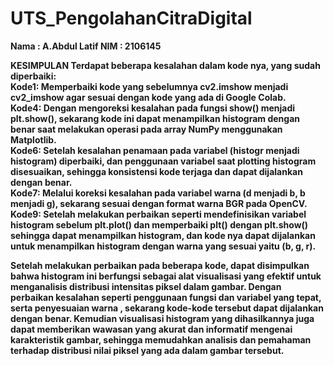 # UTS_PengolahanCitraDigital
<b> Nama : A.Abdul Latif </b>
<b> NIM  : 2106145   </b>

<b> KESIMPULAN <b/>
Terdapat beberapa kesalahan dalam kode nya, yang sudah diperbaiki: <br>
Kode1: Memperbaiki kode yang sebelumnya cv2.imshow menjadi cv2_imshow agar sesuai dengan kode yang ada di Google Colab.<br>
Kode4: Dengan mengoreksi kesalahan pada fungsi show() menjadi plt.show(), sekarang kode ini dapat menampilkan histogram dengan benar saat melakukan operasi pada array NumPy menggunakan Matplotlib.<br>
Kode6: Setelah kesalahan penamaan pada variabel (histogr menjadi histogram) diperbaiki, dan penggunaan variabel saat plotting histogram disesuaikan, sehingga konsistensi kode terjaga dan dapat dijalankan dengan benar.<br>
Kode7: Melalui koreksi kesalahan pada variabel warna (d menjadi b, b menjadi g), sekarang sesuai dengan format warna BGR pada OpenCV.<br>
Kode9: Setelah melakukan perbaikan seperti mendefinisikan variabel histogram sebelum plt.plot() dan memperbaiki plt() dengan plt.show() sehingga dapat menampilkan histogram, dan kode nya dapat dijalankan untuk menampilkan histogram dengan warna yang sesuai yaitu (b, g, r).<br>

  Setelah melakukan perbaikan pada beberapa kode, dapat disimpulkan bahwa histogram ini berfungsi sebagai alat visualisasi yang efektif untuk menganalisis distribusi intensitas piksel dalam gambar. Dengan perbaikan kesalahan seperti penggunaan fungsi dan variabel yang tepat, serta penyesuaian warna , sekarang kode-kode tersebut dapat dijalankan dengan benar. Kemudian visualisasi histogram yang dihasilkannya juga dapat memberikan wawasan yang akurat dan informatif mengenai karakteristik gambar, sehingga memudahkan analisis dan pemahaman terhadap distribusi nilai piksel yang ada dalam gambar tersebut.
